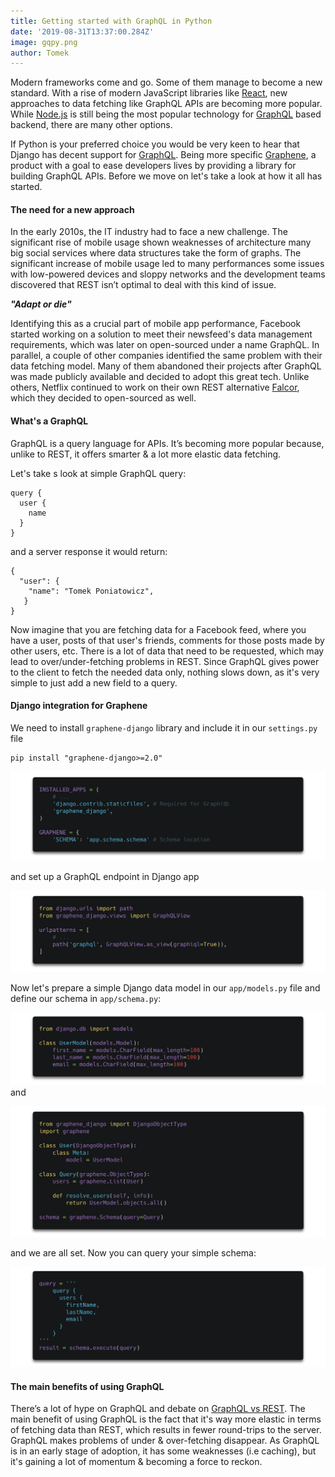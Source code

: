 ```yaml
---
title: Getting started with GraphQL in Python
date: '2019-08-31T13:37:00.284Z'
image: gqpy.png
author: Tomek
---
```


Modern frameworks come and go. Some of them manage to become a new standard. With a rise of modern JavaScript libraries like [React](https://reactjs.org/), new approaches to data fetching like GraphQL APIs are becoming more popular. While [Node.js](https://nodejs.org/en/) is still being the most popular technology for [GraphQL](https://graphql.org/) based backend, there are many other options.

If Python is your preferred choice you would be very keen to hear that Django has decent support for [GraphQL](https://graphqleditor.com/). Being more specific [Graphene](https://graphene-python.org/), a product with a goal to ease developers lives by providing a library for building GraphQL APIs. Before we move on let's take a look at how it all has started.


#### The need for a new approach

In the early 2010s, the IT industry had to face a new challenge. The significant rise of mobile usage shown weaknesses of architecture many big social services where data structures take the form of graphs. The significant increase of mobile usage led to many performances some issues with low-powered devices and sloppy networks and the development teams discovered that REST isn’t optimal to deal with this kind of issue.


***"Adapt or die"***

Identifying this as a crucial part of mobile app performance, Facebook started working on a solution to meet their newsfeed's data management requirements, which was later on open-sourced under a name GraphQL.  In parallel, a couple of other companies identified the same problem with their data fetching model. Many of them abandoned their projects after GraphQL was made publicly available and decided to adopt this great tech. Unlike others, Netflix continued to work on their own REST alternative [Falcor](https://github.com/Netflix/falcor), which they decided to open-sourced as well.

#### What's a GraphQL

GraphQL is a query language for APIs. It’s becoming more popular because, unlike to REST, it offers smarter & a lot more elastic data fetching.

Let's take s look at simple GraphQL query:
```
query {
  user {
    name
  }
}
```
and a server response it would return:
```
{
  "user": {
    "name": "Tomek Poniatowicz",
   }
}
```

Now imagine that you are fetching data for a Facebook feed, where you have a user, posts of that user's friends, comments for those posts made by other users, etc. There is a lot of data that need to be requested, which may lead to over/under-fetching problems in REST. Since GraphQL gives power to the client to fetch the needed data only, nothing slows down, as it's very simple to just add a new field to a query.


#### Django integration for Graphene

We need to install `graphene-django` library and include it in our `settings.py` file

```
pip install "graphene-django>=2.0"
```
![python settings](1.png)

and set up a GraphQL endpoint in Django app

![settup graphql endpoint](2.png)

Now let's prepare a simple Django data model in our `app/models.py` file
and define our schema in `app/schema.py`:

![django data model](3.png)
and

![define schema](4.png)

and we are all set. Now you can query your simple schema:

![query simple schema](5.png)


#### The main benefits of using GraphQL

There’s a lot of hype on GraphQL and debate on [GraphQL vs REST](https://blog.graphqleditor.com/graphql-vs-rest-performance/).
The main benefit of using GraphQL is the fact that it's way more elastic in terms of fetching data than REST, which results in fewer round-trips to the server. GraphQL makes problems of under & over-fetching disappear. 
As GraphQL is in an early stage of adoption, it has some weaknesses (i.e caching), but it's gaining a lot of momentum & becoming a force to reckon.

